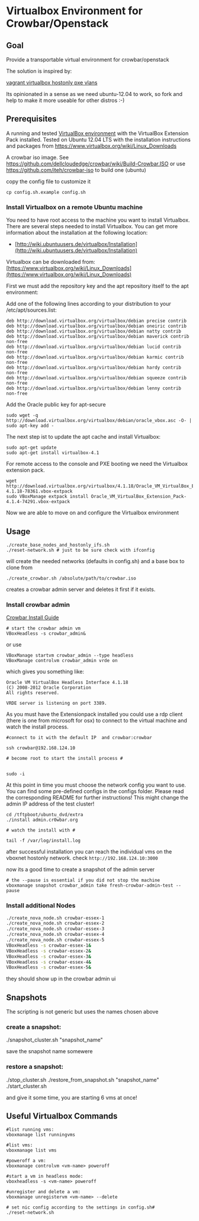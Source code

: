 # Virtualbox Environment for Crowbar/Openstack #

## Goal ##


Provide a transportable virtual environment for crowbar/openstack

The solution is inspired by:

[vagrant virtualbox hostonly pxe vlans](http://jedi.be/blog/2011/11/04/vagrant-virtualbox-hostonly-pxe-vlans/) 

Its opinionated in a sense as we need ubuntu-12.04 to work, so fork and help to make it more useable for other distros :-)

## Prerequisites ##

A running and tested [VirtualBox environment](https://www.virtualbox.org/wiki/Downloads) with the VirtualBox Extension Pack installed. Tested on Ubuntu 12.04 LTS with the installation instructions and packages from https://www.virtualbox.org/wiki/Linux_Downloads

A crowbar iso image. See https://github.com/dellcloudedge/crowbar/wiki/Build-Crowbar.ISO or use https://github.com/iteh/crowbar-iso to build one (ubuntu) 

copy the config file to customize it 

```
cp config.sh.example config.sh
```

### Install Virtualbox on a remote Ubuntu machine ###

You need to have root access to the machine you want to install Virtualbox. There are several steps needed to install Virtualbox. You can get more information about the installation at the following location:

* [http://wiki.ubuntuusers.de/virtualbox/Installation](http://wiki.ubuntuusers.de/virtualbox/Installation)

Virtualbox can be downloaded from: [https://www.virtualbox.org/wiki/Linux_Downloads](https://www.virtualbox.org/wiki/Linux_Downloads)

First we must add the repository key and the apt repository itself to the apt environment:  

Add one of the following lines according to your distribution to your /etc/apt/sources.list:

````
deb http://download.virtualbox.org/virtualbox/debian precise contrib
deb http://download.virtualbox.org/virtualbox/debian oneiric contrib
deb http://download.virtualbox.org/virtualbox/debian natty contrib
deb http://download.virtualbox.org/virtualbox/debian maverick contrib non-free
deb http://download.virtualbox.org/virtualbox/debian lucid contrib non-free
deb http://download.virtualbox.org/virtualbox/debian karmic contrib non-free
deb http://download.virtualbox.org/virtualbox/debian hardy contrib non-free
deb http://download.virtualbox.org/virtualbox/debian squeeze contrib non-free
deb http://download.virtualbox.org/virtualbox/debian lenny contrib non-free
````

Add the Oracle public key for apt-secure  

```
sudo wget -q http://download.virtualbox.org/virtualbox/debian/oracle_vbox.asc -O- | sudo apt-key add - 
```

The next step ist to update the apt cache and install Virtualbox:

```
sudo apt-get update 
sudo apt-get install virtualbox-4.1       
```
    
For remote access to the console and PXE booting we need the Virtualbox extension pack. 

```
wget http://download.virtualbox.org/virtualbox/4.1.18/Oracle_VM_VirtualBox_Extension_Pack-4.1.18-78361.vbox-extpack
sudo VBoxManage extpack install Oracle_VM_VirtualBox_Extension_Pack-4.1.4-74291.vbox-extpack    
```
    
Now we are able to move on and configure the Virtualbox environment  

## Usage ##

```
./create_base_nodes_and_hostonly_ifs.sh   
./reset-network.sh # just to be sure check with ifconfig
```

will create the needed networks (defaults in config.sh) and a base box to clone from

```
./create_crowbar.sh /absolute/path/to/crowbar.iso
```

creates a crowbar admin server and deletes it first if it exists. 

### Install crowbar admin ###

[Crowbar Install Guide](https://github.com/dellcloudedge/crowbar/wiki/Install-crowbar)

```
# start the crowbar admin vm
VBoxHeadless -s crowbar_admin&  
```
or use 

```
VBoxManage startvm crowbar_admin --type headless
VBoxManage controlvm crowbar_admin vrde on
```

which gives you something like:

```
Oracle VM VirtualBox Headless Interface 4.1.18
(C) 2008-2012 Oracle Corporation
All rights reserved.

VRDE server is listening on port 3389.
```

As you must have the Extensionpack installed you could use a rdp client (there is one from microsoft for osx) to connect to the virtual machine and watch the install process.

```
#connect to it with the default IP  and crowbar:crowbar

ssh crowbar@192.168.124.10

# become root to start the install process #


sudo -i
```

At this point in time you must choose the network config you want to use. You can find some pre-defined configs in the configs folder. Please read the corresponding README for further instructions! This might change the admin IP address of the test cluster!

```
cd /tftpboot/ubuntu_dvd/extra 
./install admin.cr0wbar.org

# watch the install with #

tail -f /var/log/install.log 
```

after successful installation you can reach the individual vms on the vboxnet hostonly network. 
check ```http://192.168.124.10:3000```   

now its a good time to create a snapshot of the admin server

```
# the --pause is essential if you did not stop the machine
vboxmanage snapshot crowbar_admin take fresh-crowbar-admin-test --pause
```  


### Install additional Nodes ###


```bash
./create_nova_node.sh crowbar-essex-1
./create_nova_node.sh crowbar-essex-2
./create_nova_node.sh crowbar-essex-3
./create_nova_node.sh crowbar-essex-4
./create_nova_node.sh crowbar-essex-5
VBoxHeadless -s crowbar-essex-1&
VBoxHeadless -s crowbar-essex-2&
VBoxHeadless -s crowbar-essex-3&
VBoxHeadless -s crowbar-essex-4&
VBoxHeadless -s crowbar-essex-5&
```

they should show up in the crowbar admin ui 

## Snapshots ##

The scripting is not generic but uses the names chosen above
### create a snapshot:

./snapshot_cluster.sh "snapshot_name"     

save the snapshot name somewere

### restore a snapshot:

./stop_cluster.sh
./restore_from_snapshot.sh "snapshot_name" 
./start_cluster.sh 

and give it some time, you are starting 6 vms at once!

## Useful Virtualbox Commands ##
``` 
#list running vms:
vboxmanage list runningvms

#list vms:
vboxmanage list vms

#poweroff a vm:
vboxmanage controlvm <vm-name> poweroff

#start a vm in headless mode:
vboxheadless -s <vm-name> poweroff

#unregister and delete a vm:
vboxmanage unregistervm <vm-name> --delete  

# set nic config according to the settings in config.sh#
./reset-network.sh
```
